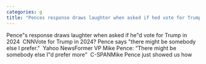 ```yaml
---
categories: g
title: "Pences response draws laughter when asked if hed vote for Trump in 2024  CNN"
---
```

Pence"s response draws laughter when asked if he"d vote for Trump in 2024&nbsp;&nbsp;CNNVote for Trump in 2024? Pence says "there might be somebody else I prefer."&nbsp;&nbsp;Yahoo NewsFormer VP Mike Pence: “There might be somebody else I"d prefer more”&nbsp;&nbsp;C-SPANMike Pence just showed us how